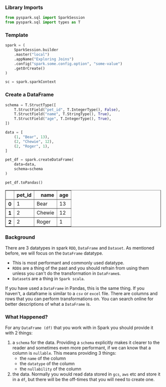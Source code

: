 
### Library Imports


```python
from pyspark.sql import SparkSession
from pyspark.sql import types as T
```

### Template


```python
spark = (
    SparkSession.builder
    .master("local")
    .appName("Exploring Joins")
    .config("spark.some.config.option", "some-value")
    .getOrCreate()
)

sc = spark.sparkContext
```

### Create a DataFrame


```python
schema = T.StructType([
    T.StructField("pet_id", T.IntegerType(), False),
    T.StructField("name", T.StringType(), True),
    T.StructField("age", T.IntegerType(), True),
])

data = [
    (1, "Bear", 13), 
    (2, "Chewie", 12), 
    (2, "Roger", 1), 
]

pet_df = spark.createDataFrame(
    data=data,
    schema=schema
)

pet_df.toPandas()
```




<div>
<table border="1" class="dataframe">
  <thead>
    <tr style="text-align: right;">
      <th></th>
      <th>pet_id</th>
      <th>name</th>
      <th>age</th>
    </tr>
  </thead>
  <tbody>
    <tr>
      <th>0</th>
      <td>1</td>
      <td>Bear</td>
      <td>13</td>
    </tr>
    <tr>
      <th>1</th>
      <td>2</td>
      <td>Chewie</td>
      <td>12</td>
    </tr>
    <tr>
      <th>2</th>
      <td>2</td>
      <td>Roger</td>
      <td>1</td>
    </tr>
  </tbody>
</table>
</div>



### Background
There are 3 datatypes in spark `RDD`, `DataFrame` and `Dataset`. As mentioned before, we will focus on the `DataFrame` datatype. 

* This is most performant and commonly used datatype. 
* `RDD`s are a thing of the past and you should refrain from using them unless you can't do the transformation in `DataFrame`s.
* `Dataset`s are a thing in `Spark scala`.

If you have used a `DataFrame` in Pandas, this is the same thing. If you haven't, a dataframe is similar to a `csv` or `excel` file. There are columns and rows that you can perform transformations on. You can search online for better descriptions of what a `DataFrame` is.

### What Happened?
For any `DataFrame (df)` that you work with in Spark you should provide it with 2 things:
1. a `schema` for the data. Providing a `schema` explicitly makes it clearer to the reader and sometimes even more performant, if we can know that a column is `nullable`. This means providing 3 things:
    * the `name` of the column
    * the `datatype` of the column
    * the `nullability` of the column
2. the data. Normally you would read data stored in `gcs`, `aws` etc and store it in a `df`, but there will be the off-times that you will need to create one. 
